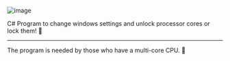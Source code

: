 ![image](https://user-images.githubusercontent.com/67797794/176434221-28be11cd-8106-4836-8421-71d9b2c9d0f8.png)

C# Program to change windows settings and unlock processor cores or lock them! 🔐
_________________________________________________________________________________
The program is needed by those who have a multi-core CPU. 📀

